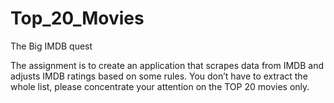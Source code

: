 # Top_20_Movies
The Big IMDB quest

The assignment is to create an application that scrapes data from IMDB and adjusts IMDB ratings based on some rules. You don’t have to extract the whole list, please concentrate your attention on the TOP 20 movies only.
